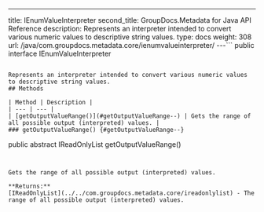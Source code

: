 ---
title: IEnumValueInterpreter
second_title: GroupDocs.Metadata for Java API Reference
description: Represents an interpreter intended to convert various numeric values to descriptive string values.
type: docs
weight: 308
url: /java/com.groupdocs.metadata.core/ienumvalueinterpreter/
---```
public interface IEnumValueInterpreter
```

Represents an interpreter intended to convert various numeric values to descriptive string values.
## Methods

| Method | Description |
| --- | --- |
| [getOutputValueRange()](#getOutputValueRange--) | Gets the range of all possible output (interpreted) values. |
### getOutputValueRange() {#getOutputValueRange--}
```
public abstract IReadOnlyList<String> getOutputValueRange()
```


Gets the range of all possible output (interpreted) values.

**Returns:**
[IReadOnlyList](../../com.groupdocs.metadata.core/ireadonlylist) - The range of all possible output (interpreted) values.
